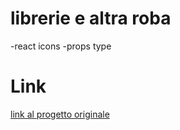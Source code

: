 
# librerie e altra roba

-react icons
-props type


# Link

[link al progetto originale](https://slider-tutorial.netlify.app/)